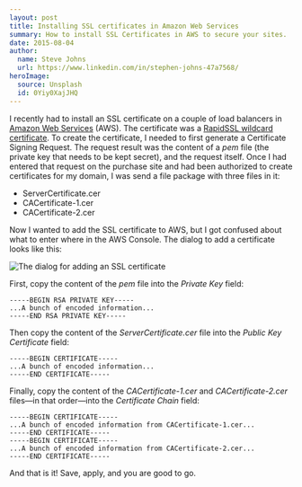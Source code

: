 ```yaml
---
layout: post
title: Installing SSL certificates in Amazon Web Services
summary: How to install SSL Certificates in AWS to secure your sites.
date: 2015-08-04
author:
  name: Steve Johns
  url: https://www.linkedin.com/in/stephen-johns-47a7568/
heroImage:
  source: Unsplash
  id: 0Yiy0XajJHQ
---
```


I recently had to install an SSL certificate on a couple of load balancers in [Amazon Web Services][1] (AWS). The certificate was a [RapidSSL wildcard certificate][2]. To create the certificate, I needed to first generate a Certificate Signing Request. The request result was the content of a _pem_ file (the private key that needs to be kept secret), and the request itself. Once I had entered that request on the purchase site and had been authorized to create certificates for my domain, I was send a file package with three files in it:

- ServerCertificate.cer
- CACertificate-1.cer
- CACertificate-2.cer

Now I wanted to add the SSL certificate to AWS, but I got confused about what to enter where in the AWS Console. The dialog to add a certificate looks like this:

![](/images/2015-08-04-installing-ssl-certificates-in-aws/KX0UpBA.png "The dialog for adding an SSL certificate")

First, copy the content of the _pem_ file into the _Private Key_ field:

```shell
-----BEGIN RSA PRIVATE KEY-----
...A bunch of encoded information...
-----END RSA PRIVATE KEY-----
```

Then copy the content of the _ServerCertificate.cer_ file into the _Public Key Certificate_ field:

```shell
-----BEGIN CERTIFICATE-----
...A bunch of encoded information...
-----END CERTIFICATE-----
```

Finally, copy the content of the _CACertificate-1.cer_ and _CACertificate-2.cer_ files&#8212;in that order&#8212;into the _Certificate Chain_ field:

```shell
-----BEGIN CERTIFICATE-----
...A bunch of encoded information from CACertificate-1.cer...
-----END CERTIFICATE-----
-----BEGIN CERTIFICATE-----
...A bunch of encoded information from CACertificate-2.cer...
-----END CERTIFICATE-----
```

And that is it! Save, apply, and you are good to go.

[1]: https://aws.amazon.com/
[2]: https://www.rapidssl.com/buy-ssl/wildcard-ssl-certificate/
